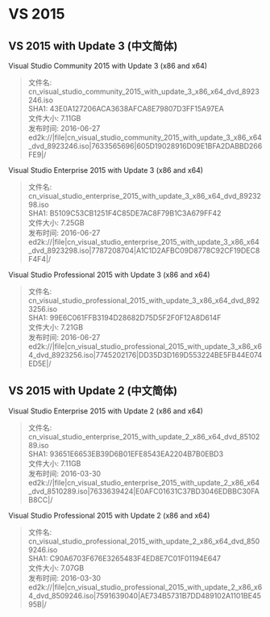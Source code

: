 # VS 2015
## VS 2015 with Update 3 (中文简体)
Visual Studio Community 2015 with Update 3 (x86 and x64)

> 文件名: cn_visual_studio_community_2015_with_update_3_x86_x64_dvd_8923246.iso  
SHA1: 43E0A127206ACA3638AFCA8E79807D3FF15A97EA  
文件大小: 7.11GB  
发布时间: 2016-06-27  
ed2k://|file|cn_visual_studio_community_2015_with_update_3_x86_x64_dvd_8923246.iso|7633565696|605D19028916D09E1BFA2DABBD266FE9|/


Visual Studio Enterprise 2015 with Update 3 (x86 and x64) 

> 文件名: cn_visual_studio_enterprise_2015_with_update_3_x86_x64_dvd_8923298.iso  
SHA1: B5109C53CB1251F4C85DE7AC8F79B1C3A679FF42  
文件大小: 7.25GB  
发布时间: 2016-06-27  
ed2k://|file|cn_visual_studio_enterprise_2015_with_update_3_x86_x64_dvd_8923298.iso|7787208704|A1C1D2AFBC09D8778C92CF19DEC8F4F4|/


Visual Studio Professional 2015 with Update 3 (x86 and x64)

> 文件名: cn_visual_studio_professional_2015_with_update_3_x86_x64_dvd_8923256.iso  
SHA1: 99E6C061FFB3194D28682D75D5F2F0F12A8D614F  
文件大小: 7.21GB  
发布时间: 2016-06-27  
ed2k://|file|cn_visual_studio_professional_2015_with_update_3_x86_x64_dvd_8923256.iso|7745202176|DD35D3D169D553224BE5FB44E074ED5E|/

## VS 2015 with Update 2 (中文简体)
Visual Studio Enterprise 2015 with Update 2 (x86 and x64)

> 文件名: cn_visual_studio_enterprise_2015_with_update_2_x86_x64_dvd_8510289.iso  
SHA1: 93651E6653EB39D6B01EFE8543EA2204B7B0EBD3  
文件大小: 7.11GB  
发布时间: 2016-03-30  
ed2k://|file|cn_visual_studio_enterprise_2015_with_update_2_x86_x64_dvd_8510289.iso|7633639424|E0AFC01631C37BD3046EDBBC30FAB8CC|/


Visual Studio Professional 2015 with Update 2 (x86 and x64)

> 文件名: cn_visual_studio_professional_2015_with_update_2_x86_x64_dvd_8509246.iso  
SHA1: C90A6703F676E3265483F4ED8E7C01F01194E647  
文件大小: 7.07GB  
发布时间: 2016-03-30  
ed2k://|file|cn_visual_studio_professional_2015_with_update_2_x86_x64_dvd_8509246.iso|7591639040|AE734B5731B7DD489102A1101BE4595B|/

